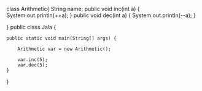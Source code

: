 
class Arithmetic{
	String name;
	public void inc(int a)
	{
		System.out.println(++a);
	}
	public void dec(int a)
	{
		System.out.println(--a);
	}
	
}
public class Jala {

	public static void main(String[] args) {
		
		Arithmetic var = new Arithmetic();
		
		var.inc(5);
		var.dec(5);
	}

}

